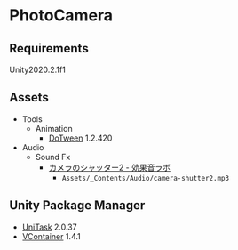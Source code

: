 # PhotoCamera

## Requirements

Unity2020.2.1f1

## Assets

- Tools
    - Animation
        - [DoTween](https://assetstore.unity.com/packages/tools/animation/dotween-hotween-v2-27676) 1.2.420
- Audio
    - Sound Fx
        - [カメラのシャッター2 - 効果音ラボ](https://soundeffect-lab.info/sound/machine/)
            - `Assets/_Contents/Audio/camera-shutter2.mp3`

## Unity Package Manager

- [UniTask](https://github.com/Cysharp/UniTask) 2.0.37
- [VContainer](https://github.com/hadashiA/VContainer) 1.4.1
